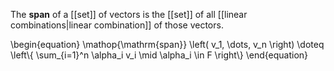 The **span** of a [[set]] of vectors is the [[set]] of all [[linear combinations|linear combination]] of those vectors.

\begin{equation}
\mathop{\mathrm{span}} \left( v_1, \dots, v_n \right) \doteq \left\\{ \sum_{i=1}^n \alpha_i v_i \mid \alpha_i \in F \right\\}
\end{equation}